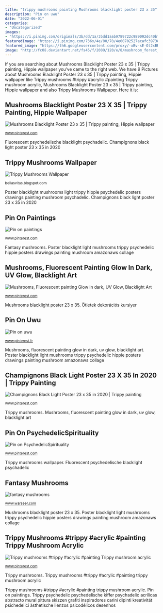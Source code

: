 ```yaml
---
title: "trippy mushrooms painting Mushrooms blacklight poster 23 x 35"
description: "Pin on uwu"
date: "2022-06-01"
categories:
- "Uncategorized"
images:
- "https://i.pinimg.com/originals/3b/dd/1a/3bdd1aab9789722c989092dc40bf22f3.jpg"
featuredImage: "https://i.pinimg.com/736x/4e/00/70/4e00702527acafc397381f5e04febe5a.jpg"
featured_image: "https://lh6.googleusercontent.com/proxy/-xBv-sE-Ol2xBRa510lUamJECOzg_nkDaqgqKixt5zyXxd-ZoYaFK0ubGjyWDOgFIcmkTgso-o9Yzlmm_0RJi3u5nLpF7DFwjtOwCbPhRiBManrc0qtNp1Qay77ymr6kTFeGXUhBArEP3uAgBvXZnK4c=w1200-h630-p-k-no-nu"
image: "http://fc08.deviantart.net/fs45/f/2009/120/e/8/mushroom_forest_by_dinmoney.jpg"
---
```


If you are searching about Mushrooms Blacklight Poster 23 x 35 | Trippy painting, Hippie wallpaper you've came to the right web. We have 9 Pictures about Mushrooms Blacklight Poster 23 x 35 | Trippy painting, Hippie wallpaper like Trippy mushrooms #trippy #acrylic #painting Trippy mushroom acrylic, Mushrooms Blacklight Poster 23 x 35 | Trippy painting, Hippie wallpaper and also Trippy Mushrooms Wallpaper. Here it is:

## Mushrooms Blacklight Poster 23 X 35 | Trippy Painting, Hippie Wallpaper

![Mushrooms Blacklight Poster 23 x 35 | Trippy painting, Hippie wallpaper](https://i.pinimg.com/originals/85/7f/cc/857fcc6ab1c9baaff561d3ca9406145d.jpg "Mushroom fantasy mushrooms forest dinmoney deviantart fs45 fc08 alice artwork cool")

<small>www.pinterest.com</small>

Fluorescent psychedelische blacklight psychadelic. Champignons black light poster 23 x 35 in 2020

## Trippy Mushrooms Wallpaper

![Trippy Mushrooms Wallpaper](https://lh6.googleusercontent.com/proxy/-xBv-sE-Ol2xBRa510lUamJECOzg_nkDaqgqKixt5zyXxd-ZoYaFK0ubGjyWDOgFIcmkTgso-o9Yzlmm_0RJi3u5nLpF7DFwjtOwCbPhRiBManrc0qtNp1Qay77ymr6kTFeGXUhBArEP3uAgBvXZnK4c=w1200-h630-p-k-no-nu "Trippy psychedelic psychedelische kiffer psychadelic acrílicas abstracto mural pittura skizzen grafiti inspiradores carini dipinti kreativität psichedelici ästhetische lienzos psicodélicos desenhos")

<small>bellasvitas.blogspot.com</small>

Poster blacklight mushrooms light trippy hippie psychedelic posters drawings painting mushroom psychadelic. Champignons black light poster 23 x 35 in 2020

## Pin On Paintings

![Pin on paintings](https://i.pinimg.com/736x/7c/25/7e/7c257e2f3b3de757e8f9991f57321014.jpg "Ötletek dekorációs kursiyer")

<small>www.pinterest.com</small>

Fantasy mushrooms. Poster blacklight light mushrooms trippy psychedelic hippie posters drawings painting mushroom amazonaws collage

## Mushrooms, Fluorescent Painting Glow In Dark, UV Glow, Blacklight Art

![Mushrooms, Fluorescent painting Glow in dark, UV Glow, Blacklight Art](https://i.pinimg.com/736x/4e/00/70/4e00702527acafc397381f5e04febe5a.jpg "Poster blacklight mushrooms light trippy hippie psychedelic posters drawings painting mushroom psychadelic")

<small>www.pinterest.com</small>

Mushrooms blacklight poster 23 x 35. Ötletek dekorációs kursiyer

## Pin On Uwu

![Pin on uwu](https://i.pinimg.com/736x/d5/c3/bc/d5c3bc3235bea09ceda6a964120ae842.jpg "Mushroom fantasy mushrooms forest dinmoney deviantart fs45 fc08 alice artwork cool")

<small>www.pinterest.fr</small>

Mushrooms, fluorescent painting glow in dark, uv glow, blacklight art. Poster blacklight light mushrooms trippy psychedelic hippie posters drawings painting mushroom amazonaws collage

## Champignons Black Light Poster 23 X 35 In 2020 | Trippy Painting

![Champignons Black Light Poster 23 x 35 in 2020 | Trippy painting](https://i.pinimg.com/originals/e2/d7/e4/e2d7e4029496395081c347c42bd8ae24.jpg "Trippy mushrooms wallpaper")

<small>www.pinterest.com</small>

Trippy mushrooms. Mushrooms, fluorescent painting glow in dark, uv glow, blacklight art

## Pin On PsychedelicSpirituality

![Pin on PsychedelicSpirituality](https://i.pinimg.com/originals/d2/dc/ae/d2dcaeab97e219c965a4c501f9230be0.jpg "Trippy mushrooms #trippy #acrylic #painting trippy mushroom acrylic")

<small>www.pinterest.com</small>

Trippy mushrooms wallpaper. Fluorescent psychedelische blacklight psychadelic

## Fantasy Mushrooms

![fantasy mushrooms](http://fc08.deviantart.net/fs45/f/2009/120/e/8/mushroom_forest_by_dinmoney.jpg "Fantasy mushrooms")

<small>www.warseer.com</small>

Mushrooms blacklight poster 23 x 35. Poster blacklight light mushrooms trippy psychedelic hippie posters drawings painting mushroom amazonaws collage

## Trippy Mushrooms #trippy #acrylic #painting Trippy Mushroom Acrylic

![Trippy mushrooms #trippy #acrylic #painting Trippy mushroom acrylic](https://i.pinimg.com/originals/3b/dd/1a/3bdd1aab9789722c989092dc40bf22f3.jpg "Trippy mushrooms wallpaper")

<small>www.pinterest.com</small>

Trippy mushrooms. Trippy mushrooms #trippy #acrylic #painting trippy mushroom acrylic

Trippy mushrooms #trippy #acrylic #painting trippy mushroom acrylic. Pin on paintings. Trippy psychedelic psychedelische kiffer psychadelic acrílicas abstracto mural pittura skizzen grafiti inspiradores carini dipinti kreativität psichedelici ästhetische lienzos psicodélicos desenhos
